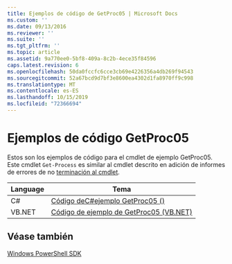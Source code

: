 ```yaml
---
title: Ejemplos de código de GetProc05 | Microsoft Docs
ms.custom: ''
ms.date: 09/13/2016
ms.reviewer: ''
ms.suite: ''
ms.tgt_pltfrm: ''
ms.topic: article
ms.assetid: 9a770ee0-5bf8-409a-8c2b-4ece35f84596
caps.latest.revision: 6
ms.openlocfilehash: 50da0fccfc6cce3cb69e4226356a4db269f94543
ms.sourcegitcommit: 52a67bcd9d7bf3e8600ea4302d1fa8970ff9c998
ms.translationtype: MT
ms.contentlocale: es-ES
ms.lasthandoff: 10/15/2019
ms.locfileid: "72366694"
---
```

# <a name="getproc05-code-samples"></a>Ejemplos de código GetProc05

Estos son los ejemplos de código para el cmdlet de ejemplo GetProc05. Este cmdlet `Get-Process` es similar al cmdlet descrito en adición de informes de errores de no [terminación al cmdlet](../cmdlet/adding-non-terminating-error-reporting-to-your-cmdlet.md).

|Language|Tema|
|--------------|-----------|
|C#|[Código deC#ejemplo GetProc05 ()](./getproc05-csharp-sample-code.md)|
|VB.NET|[Código de ejemplo de GetProc05 (VB.NET)](./getproc05-vb-net-sample-code.md)|

## <a name="see-also"></a>Véase también

[Windows PowerShell SDK](../windows-powershell-reference.md)